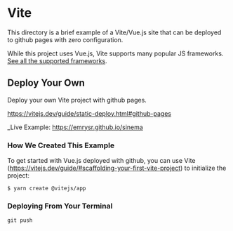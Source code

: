 # Vite

This directory is a brief example of a Vite/Vue.js site that can be deployed to github pages with zero configuration.

While this project uses Vue.js, Vite supports many popular JS frameworks. [See all the supported frameworks](https://vitejs.dev/guide/#scaffolding-your-first-vite-project).

## Deploy Your Own

Deploy your own Vite project with github pages.

https://vitejs.dev/guide/static-deploy.html#github-pages

_Live Example: https://emrysr.github.io/sinema

### How We Created This Example

To get started with Vue.js deployed with github, you can use Vite (https://vitejs.dev/guide/#scaffolding-your-first-vite-project) to initialize the project:

```shell
$ yarn create @vitejs/app
```

### Deploying From Your Terminal

```shell
git push
```
